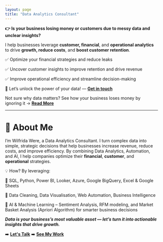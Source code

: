 ```yaml
---
layout: page
title: "Data Analytics Consultant" 
---
```


**👉 Is your business losing money or customers due to messy data and unclear insights?**

I help businesses leverage **customer, financial**, and **operational analytics** to drive **growth, reduce costs**, and **boost customer retention**.

✅ Optimize your financial strategies and reduce leaks

✅ Uncover customer insights to improve retention and drive revenue

✅ Improve operational efficiency and streamline decision-making 

🚀 Let’s unlock the power of your data! — **[Get in touch](https://www.wilfridawere.com/contact/)**

Not sure why data matters? See how your business loses money by ignoring it → **[Read More](https://www.wilfridawere.com/TheSilentKillerofBusinesses-UnusedData/)**

---

# 👋 About Me

I’m Wilfrida Were, a Data Analytics Consultant. I turn complex data into simple, strategic decisions that help businesses increase revenue, reduce costs, and improve efficiency. By combining Data Analytics, Automation, and AI, I help companies optimize their **financial**, **customer**, and **operational** strategies.

💡 How? By leveraging:

🔹 SQL, Python, Power BI, Looker, Azure, Google BigQuery, Excel & Google Sheets

🔹 Data Cleaning, Data Visualisation, Web Automation, Business Intelligence

🔹 AI & Machine Learning – Sentiment Analysis, RFM modeling, and Market Basket Analysis (Apriori Algorithm) for smarter business decisions

***Data is your business’s most valuable asset — let’s turn it into actionable insights that drive growth.***

➡️ **[Let's Talk](https://www.wilfridawere.com/contact/)**
➡️ **[See My Work](https://www.wilfridawere.com/portfolio/)**
